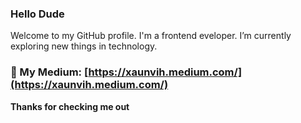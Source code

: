 ### Hello Dude

Welcome to my GitHub profile. I'm a frontend eveloper. I’m currently exploring new things in technology. 


### 📕 My Medium: [https://xaunvih.medium.com/](https://xaunvih.medium.com/)

**Thanks for checking me out**
